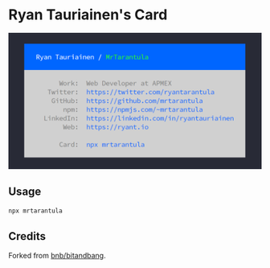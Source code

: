 # Ryan Tauriainen's Card

![Card](card.png)

## Usage

```bash
npx mrtarantula
```

## Credits

Forked from [bnb/bitandbang](https://github.com/bnb/bitandbang).
